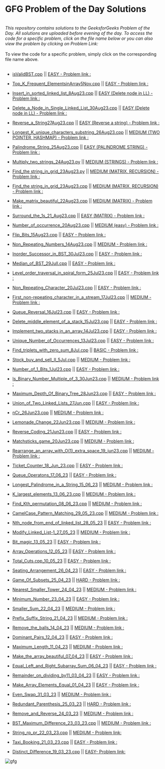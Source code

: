 # GFG Problem of the Day Solutions

<br>
<i> This repository contains solutions to the GeeksforGeeks Problem of the Day. All solutions are uploaded before evening of the day. To access the code for a specific problem, click on the file name below or you can also view the problem by clicking on Problem Link: </i>
<br><br>
To view the code for a specific problem, simply click on the corresponding file name above.
<br><br>

- [isValidBST.cpp](./Solutions/isValidBST.cpp) || [EASY - Problem link :](https://www.geeksforgeeks.org/problems/check-for-bst/1)
- [Top_K_Frequent_ElementsinArray5Nov.cpp](./Solutions/Top_K_Frequent_ElementsinArray5Nov.cpp) || [EASY - Problem link :](https://www.geeksforgeeks.org/problems/top-k-frequent-elements-in-array/1)
- [Insert_in_sorted_linked_list_8Aug23.cpp](./Solutions/Insert_in_sorted_linked_list_8Aug23.cpp) || [EASY (Delete node in LL) - Problem link :](https://practice.geeksforgeeks.org/problems/insert-in-a-sorted-list/1?utm_source=geeksforgeeks&utm_medium=article_practice_tab&utm_campaign=article_practice_tab)
- [Delete_a_Node_in_Single_Linked_List_30Aug23.cpp](./Solutions/Delete_a_Node_in_Single_Linked_List_30Aug23.cpp) || [EASY (Delete node in LL) - Problem link :](https://practice.geeksforgeeks.org/problems/delete-a-node-in-single-linked-list/1)
- [Reverse_a_String27Aug23.cpp](./Solutions/Reverse_a_String27Aug23.cpp) || [EASY (Reverse a string) - Problem link :](https://practice.geeksforgeeks.org/problems/reverse-a-string/1)
- [Longest_K_unique_characters_substring_26Aug23.cpp](./Solutions/Longest_K_unique_characters_substring_26Aug23.cpp) || [MEDIUM (TWO POINTER, HASHMAP) - Problem link :](https://practice.geeksforgeeks.org/problems/longest-k-unique-characters-substring0853/1)
- [Palindrome_String_25Aug23.cpp](./Solutions/Palindrome_String_25Aug23.cpp) || [EASY (PALINDROME STRING) - Problem link :](https://practice.geeksforgeeks.org/problems/palindrome-string0817/1)
- [Multiply_two_strings_24Aug23.py](./Solutions/Multiply_two_strings_24Aug23.py) || [MEDIUM (STRINGS) - Problem link :](https://practice.geeksforgeeks.org/problems/multiply-two-strings/1)
- [Find_the string_in_grid_23Aug23.py](./Solutions/Find_the_string_in_grid_23Aug23.py) || [MEDIUM (MATRIX, RECURSION) - Problem link :](https://practice.geeksforgeeks.org/problems/find-the-string-in-grid0111/1)
- [Find_the string_in_grid_23Aug23.cpp](./Solutions/Find_the_string_in_grid_23Aug23.cpp) || [MEDIUM (MATRIX, RECURSION) - Problem link :](https://practice.geeksforgeeks.org/problems/find-the-string-in-grid0111/1)
- [Make_matrix_beautiful_22Aug23.cpp](./Solutions/Make_matrix_beautiful_22Aug23.cpp) || [MEDIUM (MATRIX) - Problem link :](https://practice.geeksforgeeks.org/problems/make-matrix-beautiful-1587115620/1)
- [Surround_the_1s_21_Aug23.cpp](./Solutions/Surround_the_1s_21_Aug23.cpp) || [EASY (MATRIX) - Problem link :](https://practice.geeksforgeeks.org/problems/surround-the-1s2505/1)
- [Number_of_occurrence_20Aug23.cpp](./Solutions/Number_of_occurrence_20Aug23.cpp) || [MEDIUM (easy) - Problem link :](https://practice.geeksforgeeks.org/problems/number-of-occurrence2259/1)
- [Flip_Bits_15Aug23.cpp](./Solutions/Flip_Bits_15Aug23.cpp) || [EASY - Problem link :](https://practice.geeksforgeeks.org/problems/flip-bits0240/1)
- [Non_Repeating_Numbers_14Aug23.cpp](./Solutions/Non_Repeating_Numbers_14Aug23.cpp) || [MEDIUM - Problem link :](https://practice.geeksforgeeks.org/problems/finding-the-numbers0215/1)
- [Inorder_Successor_in_BST_30Jul23.cpp](./Solutions/Inorder_Successor_in_BST_30Jul23.cpp) || [EASY - Problem link :](https://practice.geeksforgeeks.org/problems/inorder-successor-in-bst/1)
- [Median_of_BST_29Jull.cpp](./Solutions/Median_of_BST_29Jull.cpp) || [EASY - Problem link :](https://practice.geeksforgeeks.org/problems/median-of-bst/1)
- [Level_order_traversal_in_spiral_form_25Jul23.cpp](./Solutions/Level_order_traversal_in_spiral_form_25Jul23.cpp) || [EASY - Problem link :](https://practice.geeksforgeeks.org/problems/level-order-traversal-in-spiral-form/1)
- [Non_Repeating_Character_20Jul23.cpp](./Solutions/Non_Repeating_Character_20Jul23.cpp) || [EASY - Problem link :](https://practice.geeksforgeeks.org/problems/non-repeating-character-1587115620/1)
- [First_non-repeating_character_in_a_stream_17Jul23.cpp](./Solutions/First_non-repeating_character_in_a_stream_17Jul23.cpp) || [MEDIUM - Problem link :](https://practice.geeksforgeeks.org/problems/first-non-repeating-character-in-a-stream1216/1)
- [Queue_Reversal_16Jul23.cpp](./Solutions/Queue_Reversal_16Jul23.cpp) || [EASY - Problem link :](https://practice.geeksforgeeks.org/problems/queue-reversal/1)
- [Delete_middle_element_of_a_stack_15Jul23.cpp](./Solutions/Delete_middle_element_of_a_stack_15Jul23.cpp) || [EASY - Problem link :](https://practice.geeksforgeeks.org/problems/delete-middle-element-of-a-stack/1)
- [Implement_two_stacks in_an_array_14Jul23.cpp](./Solutions/Implement_two_stacks%20in_an_array_14Jul23.cpp) || [EASY - Problem link :](https://practice.geeksforgeeks.org/problems/implement-two-stacks-in-an-array/1)
- [Unique_Number_of_Occurrences_13Jul23.cpp](./Solutions/Unique_Number_of_Occurrences_13Jul23.cpp) || [EASY - Problem link :](https://practice.geeksforgeeks.org/problems/unique-frequencies-of-not/1)
- [Find_triplets_with_zero_sum_8Jul.cpp](./Solutions/Find_triplets_with_zero_sum_8Jul.cpp) || [BASIC - Problem link :](https://practice.geeksforgeeks.org/problems/find-triplets-with-zero-sum/1)
- [Stock_buy_and_sell_II_5Jul.cpp](./Solutions/Stock_buy_and_sell_II_5Jul.cpp) || [MEDIUM - Problem link :](https://practice.geeksforgeeks.org/problems/stock-buy-and-sell2615/1)
- [Number_of_1_Bits_1Jul23.cpp](./Solutions/Number_of_1_Bits_1Jul23.cpp) || [EASY - Problem link :](https://practice.geeksforgeeks.org/problems/set-bits0143/1)
- [Is_Binary_Number_Multiple_of_3_30Jun23.cpp](./Solutions/Is_Binary_Number_Multiple_of_3_30Jun23.cpp) || [MEDIUM - Problem link :](https://practice.geeksforgeeks.org/problems/is-binary-number-multiple-of-30654/1)
- [Maximum_Depth_Of_Binary_Tree_28Jun23.cpp](./Solutions/Maximum_Depth_Of_Binary_Tree_28Jun23.cpp) || [EASY - Problem link :](https://practice.geeksforgeeks.org/problems/maximum-depth-of-binary-tree/1)
- [Union_of_Two_Linked_Lists_27Jun.cpp](./Solutions/Union_of_Two_Linked_Lists_27Jun.cpp) || [EASY - Problem link :](https://practice.geeksforgeeks.org/problems/union-of-two-linked-list/1)
- [nCr_26Jun23.cpp](./Solutions/nCr_26Jun23.cpp) || [MEDIUM - Problem link :](https://practice.geeksforgeeks.org/problems/ncr1019/1)
- [Lemonade_Change_22Jun23.cpp](./Solutions/Lemonade_Change_22Jun23.cpp) || [MEDIUM - Problem link :](https://practice.geeksforgeeks.org/problems/lemonade-change/1)
- [Reverse_Coding_21Jun23.cpp](./Solutions/Reverse_Coding_21Jun23.cpp) || [EASY - Problem link :](https://practice.geeksforgeeks.org/problems/reverse-coding2452/1)
- [Matchsticks_game_20Jun23.cpp](./Solutions/Matchsticks_game_20Jun23.cpp) || [MEDIUM - Problem link :](https://practice.geeksforgeeks.org/problems/-matchsticks-game4906/1)
- [Rearrange_an_array_with_O(1)\_extra_space_19_jun23.cpp](<./Solutions/Rearrange_an_array_with_O(1)_extra_space_19_jun23.cpp>) || [MEDIUM - Problem link :](https://practice.geeksforgeeks.org/problems/rearrange-an-array-with-o1-extra-space3142/1)
- [Ticket_Counter_18_Jun_23.cpp](./Solutions/Ticket_Counter_18_Jun_23.cpp) || [EASY - Problem link :](https://practice.geeksforgeeks.org/problems/ticket-counter-2731/1)
- [Queue_Operatons_17_06_23](./Solutions/Queue_Operatons_17_06_23.cpp) || [EASY - Problem link :](https://practice.geeksforgeeks.org/problems/queue-operations/1)
- [Longest_Palindrome_in_a_String_15_06_23](./Solutions/Longest_Palindrome_in_a_String_15_06_23.cpp) || [MEDIUM - Problem link :](https://practice.geeksforgeeks.org/problems/longest-palindrome-in-a-string3411/1)
- [K_largest_elements_13_06_23.cpp](./Solutions/K_largest_elements_13_06_23.cpp) || [MEDIUM - Problem link :](https://practice.geeksforgeeks.org/problems/k-largest-elements4206/1https://practice.geeksforgeeks.org/problems/k-largest-elements4206/1)
- [Find_Kth_permutation_08_06_23.cpp](./Solutions/Find_Kth_permutation_08_06_23.cpp) || [MEDIUM - Problem link :](https://practice.geeksforgeeks.org/problems/find-kth-permutation-0932/1)

- [CamelCase_Pattern_Matching_29_05_23.cpp](./Solutions/CamelCase_Pattern_Matching_29_05_23.cpp) || [MEDIUM - Problem link :](https://practice.geeksforgeeks.org/problems/camelcase-pattern-matching2259/1)
- [Nth_node_from_end_of_linked_list_28_05_23](./Solutions/Nth_node_from_end_of_linked_list_28_05_23.cpp) || [EASY - Problem link :](https://practice.geeksforgeeks.org/problems/nth-node-from-end-of-linked-list/1)
- [Modify_Linked_List-1_27_05_23](./Solutions/Modify_Linked_List-1_28_05_23.cpp) || [MEDIUM - Problem link :](https://practice.geeksforgeeks.org/problems/modify-linked-list-1-0546/1)
- [Bit_magic_13_05_23](./Solutions/Bit_magic_13_05_23.cpp) || [EASY - Problem link :](https://practice.geeksforgeeks.org/problems/ed0422e992899f3f46340ce97b0090683ceebd67/1)
- [Array_Operations_12_05_23](./Solutions/Array_Operations_12_05_23.cpp) || [EASY - Problem link :](https://practice.geeksforgeeks.org/problems/3a93b6a25a7b88e4c80a1fee00898fd8022eb108/1)
- [Total_Cuts.cpp_10_05_23](./Solutions/Total_Cuts.cpp_10_05_23.cpp) || [EASY - Problem link :](https://practice.geeksforgeeks.org/problems/cbd515a00f6537180d2e66f1ffe11093a128e560/1)
- [Seating_Arrangement_26_04_23](./Solutions/Seating_Arrangement.cpp) || [EASY - Problem link :](https://practice.geeksforgeeks.org/problems/6bb49b563cc171335c6564b00307a6d867e0268d/1)
- [Game_Of_Subsets_25_04_23](https://github.com/Thelalitagarwal/GFG_Daily_Problem/blob/main/Game%20Of%20Subsets.cpp) || [HARD - Problem link :](https://practice.geeksforgeeks.org/problems/cec5db442a5652d07dd41e37ea780345f08c9a3d/1)
- [Nearest_Smaller_Tower_24_04_23](./Solutions/Nearest_Smaller_Tower_24_04_23.cpp) || [MEDIUM - Problem link :](https://practice.geeksforgeeks.org/problems/a520c08a8ea9b617be25c38b0fc2fe057e889253/1)
- [Minimum_Number_23_04_23](./Solutions/Minimum_Number_23_04_23.cpp) || [EASY - Problem link :](https://practice.geeksforgeeks.org/problems/7d62c8606123a199720c9b6885249dc9ac651bb7/1)
- [Smaller_Sum_22_04_23](./Solutions/Smaller_Sum_22_04_23.cpp) || [MEDIUM - Problem link :](https://practice.geeksforgeeks.org/problems/5877fde1c8e1029658845cd4bc94066ac1d4b09b/1)
- [Prefix_Suffix_String_21_04_23](./Solutions/Prefix_Suffix_String_21_04_23.cpp) || [MEDIUM - Problem link :](https://practice.geeksforgeeks.org/problems/5be83263c7f2cb866c60b23b73bb38f88de2461c/1)
- [Remove_the_balls_14_04_23](./Solutions/Remove_the_balls_14_04_23.cpp) || [MEDIUM - Problem link :](https://practice.geeksforgeeks.org/problems/546ea68f97be7283a04ddcc8057e09b46a686471/1)
- [Dominant_Pairs_12_04_23](./Solutions/Dominant_Pairs_12_04_23.cpp) || [EASY - Problem link :](https://practice.geeksforgeeks.org/problems/2a1c11024ceae36363fc405e07f2fa3e2f896ef0/1)
- [Maximum_Length_11_04_23](./Solutions/Maximum_Length_11_04_23.cpp) || [MEDIUM - Problem link :](https://practice.geeksforgeeks.org/problems/84963d7b5b84aa24f7807d86e672d0f97f41a4b5/1)
- [Make_the_array_beautiful_07_04_23](./Solutions/Make_the_array_beautiful.cpp) || [EASY - Problem link :](https://practice.geeksforgeeks.org/problems/badefd58bace4f2ca25267ccfe0c9dc844415e90/1)
- [Equal_Left_and_Right_Subarray_Sum_06_04_23](./Solutions/Equal_Left_and_Right_Subarray_Sum_06_04_23.cpp) || [EASY - Problem link :](https://practice.geeksforgeeks.org/problems/78a6854c8a2915e05f236aa407dfaa1bbc8ae7d3/1)
- [Remainder_on_dividing_by11_03_04_23](./Solutions/Remainder_on_dividing_by11_03_04_23.cpp) || [EASY - Problem link :](https://practice.geeksforgeeks.org/problems/aa8c89caad6b5c3a76ba5e6d65454f77aac3f3543526/1)
- [Make_Array_Elements_Equal_01_04_23](./Solutions/Make_Array_Elements_Equal.cpp) || [EASY - Problem link :](https://practice.geeksforgeeks.org/problems/1f05c7c12b1084f270c57566b2110967c046730d/1)
- [Even_Swap_31_03_23](./Solutions/Even_Swap_31_03_23.cpp) || [MEDIUM - Problem link :](https://practice.geeksforgeeks.org/problems/even-swap/1)
- [Redundant_Parenthesis_25_03_23](./Solutions/Redundant_Parenthesis_25_03_23.cpp) || [HARD - Problem link :](https://practice.geeksforgeeks.org/problems/ef5111156686a3136c6a0df8bbda17f952947e17/1)
- [Remove_and_Reverse_24_03_23](./Solutions/Remove_and_Reverse_24_03_23.cpp) || [MEDIUM - Problem link :](https://practice.geeksforgeeks.org/problems/1e2f365be6114b671b915e145ec7dbcfdc432910/1)
- [BST_Maximum_Difference_23_03_23.cpp](./Solutions/BST_Maximum_Difference_23_03_23.cpp) || [MEDIUM - Problem link :](https://practice.geeksforgeeks.org/problems/e841e10213ddf839d51c2909f1808632a19ae0bf/1)
- [String_rp_pr_22_03_23.cpp](./Solutions/String_rp_pr_22_03_23.cpp) || [MEDIUM - Problem link:](https://practice.geeksforgeeks.org/problems/d25f415de2ff3e02134de03e17ad019d723ab2e9/1)
- [Taxi_Booking_21_03_23.cpp](./Solutions/Taxi_Booking_21_03_23.cpp) || [EASY - Problem link :](https://practice.geeksforgeeks.org/problems/7995e41d167d81f14f1d4194b29ef839f52d18ba/1)
- [Distinct_Difference_19_03_23.cpp](./Solutions/Distinct_Difference_19_03_23.cpp) || [ EASY- Problem link:](https://practice.geeksforgeeks.org/problems/c670bf260ea9dce6c5910dedc165aa403f6e951d/1)

![gfg](https://media.geeksforgeeks.org/img-practice/Problemofthedaynewcopy-1637640589.png)

<br>
